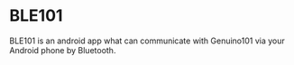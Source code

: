 # BLE101
BLE101 is an android app what can communicate with Genuino101 via your Android phone by Bluetooth.
